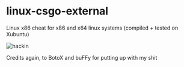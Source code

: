 linux-csgo-external
===================

Linux x86 cheat for x86 and x64 linux systems (compiled + tested on Xubuntu)

![hackin](http://i.imgur.com/fiKLjnQ.jpg)

Credits again, to BotoX and buFFy for putting up with my shit
